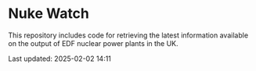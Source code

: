 # Nuke Watch

This repository includes code for retrieving the latest information available on the output of EDF nuclear power plants in the UK.

Last updated: 2025-02-02 14:11